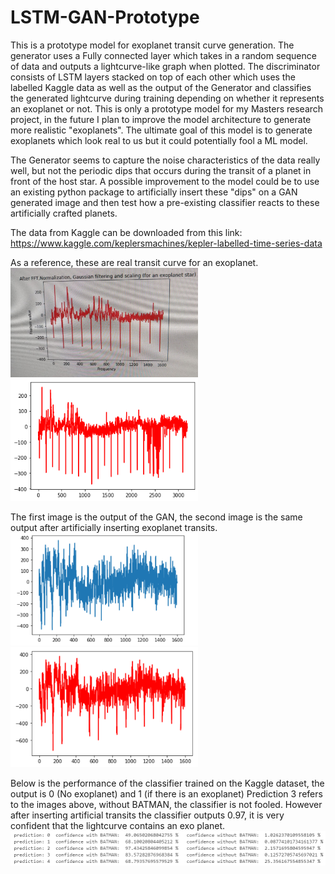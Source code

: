 # LSTM-GAN-Prototype
This is a prototype model for exoplanet transit curve generation. The generator uses a Fully connected layer which takes in a random sequence of data and outputs a lightcurve-like graph when plotted. The discriminator consists of LSTM layers stacked on top of each other which uses the labelled Kaggle data as well as the output of the Generator and classifies the generated lightcurve during training depending on whether it represents an exoplanet or not. This is only a prototype model for my Masters research project, in the future I plan to improve the model architecture to generate more realistic "exoplanets". The ultimate goal of this model is to generate exoplanets which look real to us but it could potentially fool a ML model.

The Generator seems to capture the noise characteristics of the data really well, but not the periodic dips that occurs during the transit of a planet in front of the host star. A possible improvement to the model could be to use an existing python package to artificially insert these "dips" on a GAN generated image and then test how a pre-existing classifier reacts to these artificially crafted planets.

The data from Kaggle can be downloaded from this link: https://www.kaggle.com/keplersmachines/kepler-labelled-time-series-data

As a reference, these are real transit curve for an exoplanet. <br />
<img src="https://github.com/peterfazekas1999/LSTM-GAN-Prototype/blob/master/GAN-LSTM%20generated/GAN_3_real.jpg" width ="300">
<img src="https://github.com/peterfazekas1999/LSTM-GAN-Prototype/blob/master/GAN-LSTM%20generated/real_curve.png" width ="300">

The first image is the output of the GAN, the second image is the same output after artificially inserting exoplanet transits.<br />
<img src="https://github.com/peterfazekas1999/LSTM-GAN-Prototype/blob/master/GAN_output.png" width ="300">
<img src="https://github.com/peterfazekas1999/LSTM-GAN-Prototype/blob/master/GAN_BTM.png" width ="300">

Below is the performance of the classifier trained on the Kaggle dataset, the output is 0 (No exoplanet) and 1 (if there is an exoplanet)
Prediction 3 refers to the images above, without BATMAN, the classifier is not fooled. However after inserting artificial transits the classifier outputs 0.97, it is very confident that the lightcurve contains an exo planet.
<img src="https://github.com/peterfazekas1999/LSTM-GAN-Prototype/blob/master/prediction.png" width ="1000">


